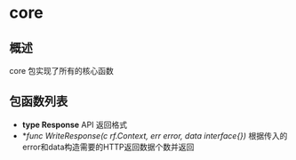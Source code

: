 # core

## 概述

core 包实现了所有的核心函数

## 包函数列表

- **type Response** API 返回格式
- **func WriteResponse(c *rf.Context, err error, data interface{})** 根据传入的error和data构造需要的HTTP返回数据个数并返回
